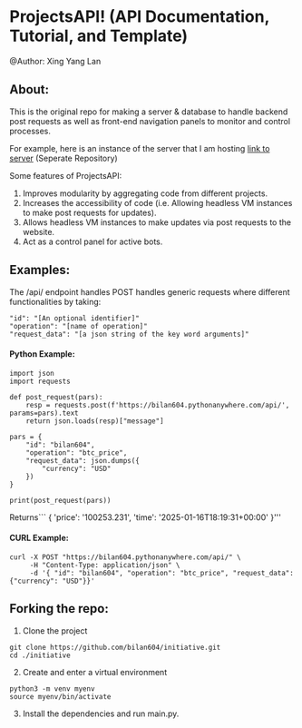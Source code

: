 # ProjectsAPI! (API Documentation, Tutorial, and Template)
@Author: Xing Yang Lan

## About:

This is the original repo for making a server & database to handle backend post requests as well as front-end navigation panels to monitor and control processes. 

For example, here is an instance of the server that I am hosting [link to server](http://bilan604.pythonanywhere.com) (Seperate Repository)

Some features of ProjectsAPI:  
1. Improves modularity by aggregating code from different projects.  
2. Increases the accessibility of code (i.e. Allowing headless VM instances to make post requests for updates).  
3. Allows headless VM instances to make updates via post requests to the website.  
4. Act as a control panel for active bots.  

## Examples:  

The /api/ endpoint handles POST handles generic requests where different functionalities by taking:
```
"id": "[An optional identifier]"
"operation": "[name of operation]"
"request_data": "[a json string of the key word arguments]"
```

#### Python Example:
```
import json
import requests

def post_request(pars):
    resp = requests.post(f'https://bilan604.pythonanywhere.com/api/', params=pars).text
    return json.loads(resp)["message"]

pars = {
    "id": "bilan604",
    "operation": "btc_price",
    "request_data": json.dumps({
        "currency": "USD"
    })
}

print(post_request(pars))
```
Returns```
    {
    'price': '100253.231',
    'time': '2025-01-16T18:19:31+00:00'
    }'''

#### CURL Example:
```
curl -X POST "https://bilan604.pythonanywhere.com/api/" \
     -H "Content-Type: application/json" \
     -d '{ "id": "bilan604", "operation": "btc_price", "request_data": {"currency": "USD"}}'
```

## Forking the repo:  
1. Clone the project
```
git clone https://github.com/bilan604/initiative.git
cd ./initiative
```

2. Create and enter a virtual environment
```
python3 -m venv myenv
source myenv/bin/activate
```

3. Install the dependencies and run main.py.  


